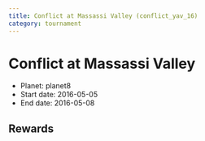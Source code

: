 ```yaml
---
title: Conflict at Massassi Valley (conflict_yav_16)
category: tournament
---
```

# Conflict at Massassi Valley

  * Planet: planet8
  * Start date: 2016-05-05
  * End date: 2016-05-08

## Rewards

